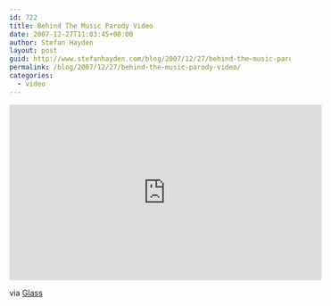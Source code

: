 ```yaml
---
id: 722
title: Behind The Music Parody Video
date: 2007-12-27T11:03:45+00:00
author: Stefan Hayden
layout: post
guid: http://www.stefanhayden.com/blog/2007/12/27/behind-the-music-parody-video/
permalink: /blog/2007/12/27/behind-the-music-parody-video/
categories:
  - video
---
```

<iframe width="560" height="315" src="http://www.youtube.com/embed/QZgSxacJBr4&rel=1" title="YouTube video player" frameborder="0" allow="accelerometer; autoplay; clipboard-write; encrypted-media; gyroscope; picture-in-picture" allowfullscreen></iframe>

via <a href="http://del.icio.us/glass">Glass</a>